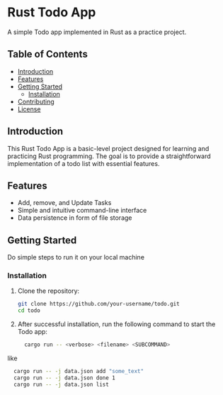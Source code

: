 # Rust Todo App

A simple Todo app implemented in Rust as a practice project.

## Table of Contents

- [Introduction](#introduction)
- [Features](#features)
- [Getting Started](#getting-started)
  - [Installation](#installation)
- [Contributing](#contributing)
- [License](#license)

## Introduction

This Rust Todo App is a basic-level project designed for learning and practicing Rust programming. The goal is to provide a straightforward implementation of a todo list with essential features.

## Features

- Add, remove, and Update Tasks
- Simple and intuitive command-line interface
- Data persistence in form of file storage

## Getting Started

Do simple steps to run it on your local machine

### Installation

1. Clone the repository:

   ```bash
   git clone https://github.com/your-username/todo.git
   cd todo


1. After successful installation, run the following command to start the Todo app:

   ```bash
     cargo run -- <verbose> <filename> <SUBCOMMAND>
like
   ```bash
     cargo run -- -j data.json add "some_text"
     cargo run -- -j data.json done 1
     cargo run -- -j data.json list
